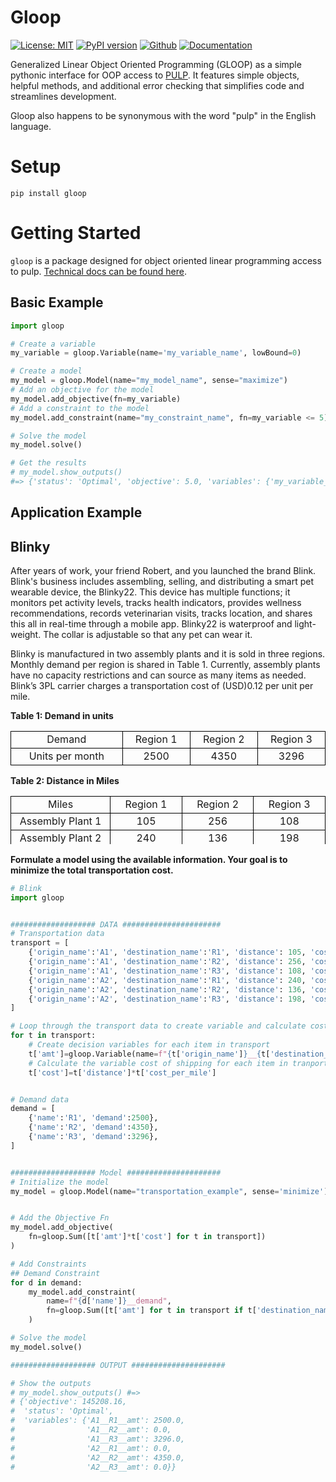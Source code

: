 # Gloop
[![License: MIT](https://img.shields.io/badge/License-MIT-yellow.svg)](https://opensource.org/licenses/MIT)
[![PyPI version](https://badge.fury.io/py/gloop.svg)](https://badge.fury.io/py/gloop)
[![Github](https://img.shields.io/badge/--red?logo=github)](https://github.com/connor-makowski/gloop)
[![Documentation](https://img.shields.io/badge/-Docs-blue?logo=read-the-docs)](https://connor-makowski.github.io/gloop/index.html)


Generalized Linear Object Oriented Programming (GLOOP) as a simple pythonic interface for OOP access to [PULP](https://coin-or.github.io/pulp/). It features simple objects, helpful methods, and additional error checking that simplifies code and streamlines development.

Gloop also happens to be synonymous with the word "pulp" in the English language.

# Setup

```
pip install gloop
```

# Getting Started

`gloop` is a package designed for object oriented linear programming access to pulp. [Technical docs can be found here](https://connor-makowski.github.io/gloop/index.html).

## Basic Example
```py
import gloop

# Create a variable
my_variable = gloop.Variable(name='my_variable_name', lowBound=0)

# Create a model
my_model = gloop.Model(name="my_model_name", sense="maximize")
# Add an objective for the model
my_model.add_objective(fn=my_variable)
# Add a constraint to the model
my_model.add_constraint(name="my_constraint_name", fn=my_variable <= 5)

# Solve the model
my_model.solve()

# Get the results
# my_model.show_outputs()
#=> {'status': 'Optimal', 'objective': 5.0, 'variables': {'my_variable_name': 5.0}}
```

## Application Example

<h2>Blinky</h2>
<p>After years of work, your friend Robert, and you launched the brand Blink. Blink's business includes assembling, selling, and distributing a smart pet wearable device, the Blinky22. This device has multiple functions; it monitors pet activity levels, tracks health indicators, provides wellness recommendations, records veterinarian visits, tracks location, and shares this all in real-time through a mobile app. Blinky22 is waterproof and light-weight. The collar is adjustable so that any pet can wear it.</p>
<p>Blinky is manufactured in two assembly plants and it is sold in three regions. Monthly demand per region is shared in Table 1. Currently, assembly plants have no capacity restrictions and can source as many items as needed. Blink’s 3PL carrier charges a transportation cost of (USD)0.12 per unit per mile.</p>
<p><b>Table 1: Demand in units</b></p>
<table width="90%">
<tbody>
<tr>
<td width="20%" style="text-align: center; border: 1px solid black;">Demand</td>
<td width="10%" style="text-align: center; border: 1px solid black;">Region 1</td>
<td width="10%" style="text-align: center; border: 1px solid black;">Region 2</td>
<td width="10%" style="text-align: center; border: 1px solid black;">Region 3</td>
</tr>
<tr>
<td width="15%" style="text-align: center; border: 1px solid black;">Units per month</td>
<td width="10%" style="text-align: center; border: 1px solid black;">2500</td>
<td width="10%" style="text-align: center; border: 1px solid black;">4350</td>
<td width="10%" style="text-align: center; border: 1px solid black;">3296</td>
</tr>
</tbody>
</table>
<p><b>Table 2: Distance in Miles</b></p>
<table width="90%" style="height: 76.7814px;">
<tbody>
<tr style="height: 25.5938px;">
<td width="15%" style="text-align: center; border: 1px solid black; height: 25.5938px;">Miles</td>
<td width="10%" style="text-align: center; border: 1px solid black; height: 25.5938px;">Region 1</td>
<td width="10%" style="text-align: center; border: 1px solid black; height: 25.5938px;">Region 2</td>
<td width="10%" style="text-align: center; border: 1px solid black; height: 25.5938px;">Region 3</td>
</tr>
<tr style="height: 25.5938px;">
<td width="15%" style="text-align: center; border: 1px solid black; height: 25.5938px;">Assembly Plant 1</td>
<td width="10%" style="text-align: center; border: 1px solid black; height: 25.5938px;">105</td>
<td width="10%" style="text-align: center; border: 1px solid black; height: 25.5938px;">256</td>
<td width="10%" style="text-align: center; border: 1px solid black; height: 25.5938px;">108</td>
</tr>
<tr style="height: 25.5938px;">
<td width="15%" style="text-align: center; border: 1px solid black; height: 25.5938px;">Assembly Plant 2</td>
<td width="10%" style="text-align: center; border: 1px solid black; height: 25.5938px;">240</td>
<td width="10%" style="text-align: center; border: 1px solid black; height: 25.5938px;">136</td>
<td width="10%" style="text-align: center; border: 1px solid black; height: 25.5938px;">198</td>
</tr>
</tbody>
</table>
<p></p>
<p><strong>Formulate a model using the available information. Your goal is to minimize the total transportation cost.</strong></p>

```py
# Blink
import gloop


################### DATA ######################
# Transportation data
transport = [
    {'origin_name':'A1', 'destination_name':'R1', 'distance': 105, 'cost_per_mile':0.12,},
    {'origin_name':'A1', 'destination_name':'R2', 'distance': 256, 'cost_per_mile':0.12,},
    {'origin_name':'A1', 'destination_name':'R3', 'distance': 108, 'cost_per_mile':0.12,},
    {'origin_name':'A2', 'destination_name':'R1', 'distance': 240, 'cost_per_mile':0.12,},
    {'origin_name':'A2', 'destination_name':'R2', 'distance': 136, 'cost_per_mile':0.12,},
    {'origin_name':'A2', 'destination_name':'R3', 'distance': 198, 'cost_per_mile':0.12,},
]

# Loop through the transport data to create variable and calculate cost
for t in transport:
    # Create decision variables for each item in transport
    t['amt']=gloop.Variable(name=f"{t['origin_name']}__{t['destination_name']}__amt", lowBound=0)
    # Calculate the variable cost of shipping for each item in tranport
    t['cost']=t['distance']*t['cost_per_mile']


# Demand data
demand = [
    {'name':'R1', 'demand':2500},
    {'name':'R2', 'demand':4350},
    {'name':'R3', 'demand':3296},
]


################### Model #####################
# Initialize the model
my_model = gloop.Model(name="transportation_example", sense='minimize')


# Add the Objective Fn
my_model.add_objective(
    fn=gloop.Sum([t['amt']*t['cost'] for t in transport])
)

# Add Constraints
## Demand Constraint
for d in demand:
    my_model.add_constraint(
        name=f"{d['name']}__demand",
        fn=gloop.Sum([t['amt'] for t in transport if t['destination_name']==d['name']]) >= d['demand'],
    )

# Solve the model
my_model.solve()

################### OUTPUT #####################

# Show the outputs
# my_model.show_outputs() #=>
# {'objective': 145208.16,
#  'status': 'Optimal',
#  'variables': {'A1__R1__amt': 2500.0,
#                'A1__R2__amt': 0.0,
#                'A1__R3__amt': 3296.0,
#                'A2__R1__amt': 0.0,
#                'A2__R2__amt': 4350.0,
#                'A2__R3__amt': 0.0}}
```

